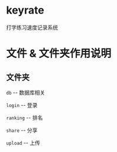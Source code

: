 # keyrate
打字练习速度记录系统

# 文件 & 文件夹作用说明
## 文件夹
`db` -- 数据库相关

`login` -- 登录

`ranking` -- 排名

`share` -- 分享

`upload` -- 上传

